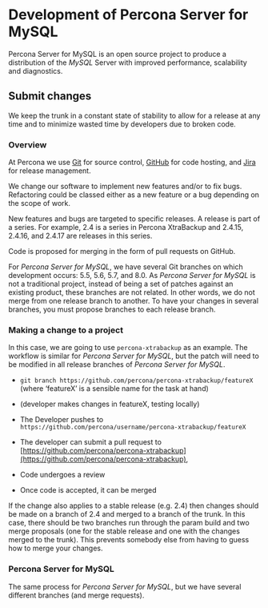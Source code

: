 # Development of Percona Server for MySQL

Percona Server for MySQL is an open source project to produce a distribution
of the *MySQL* Server with improved performance, scalability and
diagnostics.

## Submit changes

We keep the trunk in a constant state of stability to allow for a release at
any time and to minimize wasted time by developers due to broken code.

### Overview

At Percona we use [Git](https://git-scm.com) for source control, [GitHub](https://github.com/percona) for code hosting, and [Jira](https://jira.percona.com) for release management.

We change our software to implement new features and/or to fix bugs. Refactoring
could be classed either as a new feature or a bug depending on the scope of
work.

<!--- Do we need the following info? --->

New features and bugs are targeted to specific releases. A
release is part of a series. For example, 2.4 is a series in Percona
XtraBackup and 2.4.15, 2.4.16, and 2.4.17 are releases in this series.

Code is proposed for merging in the form of pull requests on GitHub.

For *Percona Server for MySQL*, we have several Git branches on which development occurs:
5.5, 5.6, 5.7, and 8.0. As *Percona Server for MySQL* is not a traditional project, instead
of being a set of patches against an existing product, these branches are not
related. In other words, we do not merge from one release branch to another. To
have your changes in several branches, you must propose branches to each release
branch.

### Making a change to a project

In this case, we are going to use `percona-xtrabackup` as an example. The
workflow is similar for *Percona Server for MySQL*, but the patch will need to be modified
in all release branches of *Percona Server for MySQL*.


* `git branch https://github.com/percona/percona-xtrabackup/featureX` (where ‘featureX’ is a
sensible name for the task at hand)


* (developer makes changes in featureX, testing locally)


* The Developer pushes to `https://github.com/percona/username/percona-xtrabackup/featureX`


* The developer can submit a pull request to [https://github.com/percona/percona-xtrabackup](https://github.com/percona/percona-xtrabackup),


* Code undergoes a review


* Once code is accepted, it can be merged

If the change also applies to a stable release (e.g. 2.4) then changes should be
made on a branch of 2.4 and merged to a branch of the trunk. In this case, there
should be two branches run through the param build and two merge proposals (one
for the stable release and one with the changes merged to the trunk). This prevents
somebody else from having to guess how to merge your changes.

### Percona Server for MySQL

The same process for *Percona Server for MySQL*, but we have several different branches
(and merge requests).
